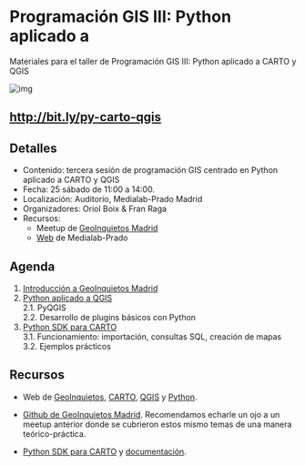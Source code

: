 # Programación GIS III: Python aplicado a 

Materiales para el taller de Programación GIS III: Python aplicado a CARTO y QGIS

![img](http://medialab-prado.es/mmedia/20/20300/500_0.png)

## http://bit.ly/py-carto-qgis

## Detalles

* Contenido: tercera sesión de programación GIS centrado en Python aplicado a CARTO y QGIS
* Fecha: 25 sábado de 11:00 a 14:00.
* Localización: Auditorio, Medialab-Prado Madrid
* Organizadores: Oriol Boix & Fran Raga
* Recursos:
  * Meetup de [GeoInquietos Madrid](https://www.meetup.com/es-ES/Geoinquietos-MAD/events/240108196/)
  * [Web](http://medialab-prado.es/article/programacion-gis-iii) de Medialab-Prado
  
## Agenda

1. [Introducción a GeoInquietos Madrid](http://bit.ly/geoinq-pgiii)<br>
2. [Python aplicado a QGIS](/qgis.md)<br>
  2.1. PyQGIS<br>
  2.2. Desarrollo de plugins básicos con Python<br>
3. [Python SDK para CARTO](/carto.md)<br>
  3.1. Funcionamiento: importación, consultas SQL, creación de mapas<br>
  3.2. Ejemplos prácticos<br>

## Recursos

* Web de [GeoInquietos](http://geoinquietos.org/), [CARTO](https://carto.com/), [QGIS](http://www.qgis.org/es/site/) y [Python](https://www.python.org/).

* [Github de GeoInquietos Madrid](https://github.com/GeoinquietosMadrid). Recomendamos echarle un ojo a un meetup anterior donde se cubrieron estos mismo temas de una manera teórico-práctica.

* [Python SDK para CARTO](https://github.com/CartoDB/carto-python) y [documentación](http://carto-python.readthedocs.io/en/latest/).

